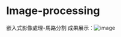 # Image-processing
嵌入式影像處理-馬路分割
成果展示：![image](https://github.com/user-attachments/assets/1d9dec2e-2c68-472c-bbc3-42e7e0594bfd)
